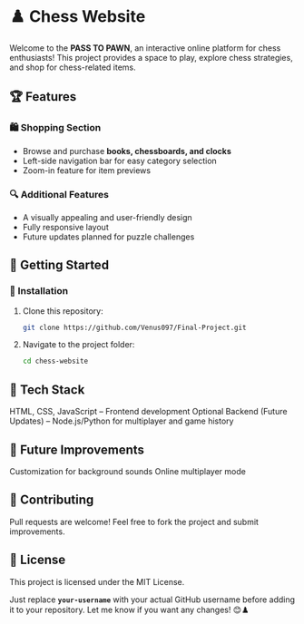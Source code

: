 # ♟️ Chess Website  

Welcome to the **PASS TO PAWN**, an interactive online platform for chess enthusiasts! This project provides a space to play, explore chess strategies, and shop for chess-related items.  

## 🏆 Features  

### 🛍️ Shopping Section  
- Browse and purchase **books, chessboards, and clocks**  
- Left-side navigation bar for easy category selection  
- Zoom-in feature for item previews  

### 🔍 Additional Features  
- A visually appealing and user-friendly design  
- Fully responsive layout 
- Future updates planned for puzzle challenges  

## 🚀 Getting Started  

### 🔧 Installation  
1. Clone this repository:  
   ```bash
   git clone https://github.com/Venus097/Final-Project.git
   
2. Navigate to the project folder:
   ```bash
   cd chess-website


## 📌 Tech Stack
  HTML, CSS, JavaScript – Frontend development
  Optional Backend (Future Updates) – Node.js/Python for multiplayer and game history
  
## 🎯 Future Improvements
  Customization for background sounds
  Online multiplayer mode
  
  
## 🤝 Contributing
  Pull requests are welcome! Feel free to fork the project and submit improvements.

## 📜 License
  This project is licensed under the MIT License.
 
Just replace **`your-username`** with your actual GitHub username before adding it to your repository. Let me know if you want any changes! 😊♟️


 
